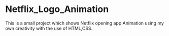 # Netflix_Logo_Animation
This is a small project which shows Netflix 
opening app Animation using my own creativity with the use of HTML,CSS.
